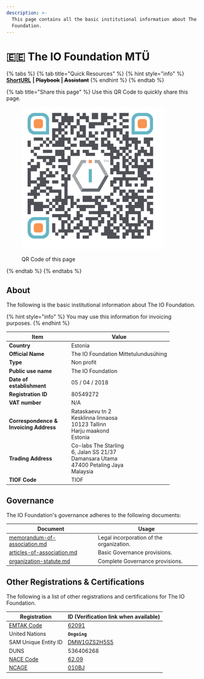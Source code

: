 ```yaml
---
description: >-
  This page contains all the basic institutional information about The IO
  Foundation.
---
```


# 🇪🇪 The IO Foundation MTÜ

{% tabs %}
{% tab title="Quick Resources" %}
{% hint style="info" %}
[**ShortURL**](https://short.theiofoundation.org/TIOFOrgInfo) **|&#x20;**~~**Playbook**~~**&#x20;|&#x20;**~~**Assistant**~~
{% endhint %}
{% endtab %}

{% tab title="Share this page" %}
Use this QR Code to quickly share this page.

<figure><img src="../../../.gitbook/assets/TIOFOrganizationInfo_4096x4096.png" alt="" width="375"><figcaption><p>QR Code of this page</p></figcaption></figure>
{% endtab %}
{% endtabs %}

## About

The following is the basic institutional information about The IO Foundation.

{% hint style="info" %}
You may use this information for invoicing purposes.
{% endhint %}

<table><thead><tr><th width="150">Item</th><th>Value</th></tr></thead><tbody><tr><td><strong>Country</strong></td><td>Estonia</td></tr><tr><td><strong>Official Name</strong></td><td>The IO Foundation Mittetulundusühing</td></tr><tr><td><strong>Type</strong></td><td>Non profit</td></tr><tr><td><strong>Public use name</strong></td><td>The IO Foundation</td></tr><tr><td><strong>Date of establishment</strong></td><td>05 / 04 / 2018</td></tr><tr><td><strong>Registration ID</strong></td><td>80549272</td></tr><tr><td><strong>VAT number</strong></td><td>N/A</td></tr><tr><td><strong>Correspondence &#x26;</strong><br><strong>Invoicing Address</strong></td><td>Rataskaevu tn 2
<br>Kesklinna linnaosa
<br>10123 Tallinn
<br>Harju maakond
<br>Estonia</td></tr><tr><td><strong>Trading Address</strong></td><td>Co-labs The Starling
<br>6, Jalan SS 21/37
<br>Damansara Utama
<br>47400 Petaling Jaya
<br>Malaysia</td></tr><tr><td><strong>TIOF Code</strong></td><td>TIOF</td></tr></tbody></table>

## Governance

The IO Foundation's governance adheres to the following documents:

| Document                                                               | Usage                                    |
| ---------------------------------------------------------------------- | ---------------------------------------- |
| [memorandum-of-association.md](memorandum-of-association.md "mention") | Legal incorporation of the organization. |
| [articles-of-association.md](articles-of-association.md "mention")     | Basic Governance provisions.             |
| [organization-statute.md](organization-statute.md "mention")           | Complete Governance provisions.          |

## Other Registrations & Certifications

The following is a list of other registrations and certifications for The IO Foundation.

| Registration                                                                                                                                                   | ID (Verification link when available)                                                      |
| -------------------------------------------------------------------------------------------------------------------------------------------------------------- | ------------------------------------------------------------------------------------------ |
| [EMTAK Code](https://www.rik.ee/en/e-business-registry/emtak-fields-activities)                                                                                | [62091](https://emtak.rik.ee/EMTAK/pages/klassifikaatorOtsing.jspx)                        |
| United Nations                                                                                                                                                 | **`Ongoing`**                                                                              |
| SAM Unique Entity ID                                                                                                                                           | [DMW1GZS2H5S5](https://unitedstatesbusinessregistration.us/check-sam-registration-status/) |
| DUNS                                                                                                                                                           | 536406268                                                                                  |
| [NACE Code](https://ec.europa.eu/eurostat/ramon/nomenclatures/index.cfm?TargetUrl=LST_CLS_DLD\&StrNom=NACE_REV2\&StrLanguageCode=EN\&StrLayoutCode=HIERARCHIC) | [62.09](https://nacev2.com/en/search?q=62.09)                                              |
| [NCAGE](https://eportal.nspa.nato.int/Codification/Support/en/Products/NCAGE/)                                                                                 | [010BJ](https://eportal.nspa.nato.int/Codification/CageTool/cage-view/010BJ)               |

